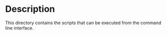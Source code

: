 # Description

This directory contains the scripts that can be executed from the command line interface.

#